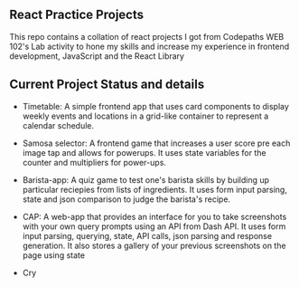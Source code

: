 ## React Practice Projects
This repo contains a collation of react projects I got from Codepaths WEB 102's Lab activity to hone my skills and increase my experience in frontend development, JavaScript and the React Library

## Current Project Status and details
- Timetable: A simple frontend app that uses card components to display weekly events and locations in a grid-like container to represent a calendar schedule.

- Samosa selector: A frontend game that increases a user score pre each image tap and allows for powerups. It uses state variables for the counter and multipliers for power-ups.

- Barista-app: A quiz game to test one's barista skills by building up particular reciepies from lists of ingredients. It uses form input parsing, state and json comparison to judge the barista's recipe.

- CAP: A web-app that provides an interface for you to take screenshots with your own query prompts using an API from Dash API. It uses form input parsing, querying, state, API calls, json parsing and response generation. It also stores a gallery of your previous screenshots on the page using state

- Cry